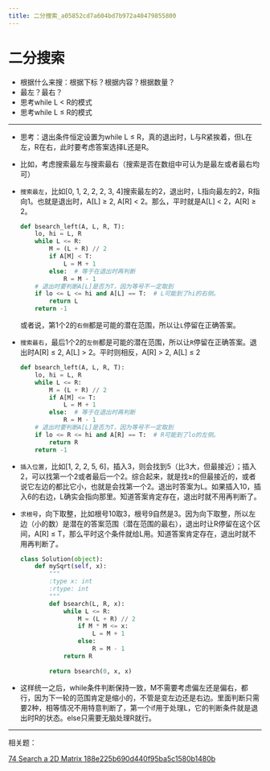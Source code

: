```yaml
---
title: 二分搜索_a05852cd7a604bd7b972a40479855800
---
```


# 二分搜索

- 根据什么来搜：根据下标？根据内容？根据数量？
- 最左？最右？
- 思考while L < R的模式
- 思考while L ≤ R的模式

---

- 思考：退出条件恒定设置为while L ≤ R，真的退出时，L与R紧挨着，但L在左，R在右，此时要考虑答案选择L还是R。
- 比如，考虑搜索最左与搜索最右（搜索是否在数组中可认为是最左或者最右均可）
- `搜索最左`，比如[0, 1, 2, 2, 2, 3, 4]搜索最左的2，退出时，L指向最左的2，R指向1。也就是退出时，A[L] ≥ 2, A[R] < 2。那么，平时就是A[L] < 2，A[R] ≥ 2。
    
    ```python
    def bsearch_left(A, L, R, T):
    	lo, hi = L, R
    	while L <= R:
    		M = (L + R) // 2
    		if A[M] < T:
    			L = M + 1
    		else:  # 等于在退出时再判断
    			R = M - 1
    	# 退出时要判断A[L]是否为T，因为等号不一定取到
    	if lo <= L <= hi and A[L] == T:  # L可能到了hi的右侧。
    		return L
    	return -1
    ```
    
    或者说，第1个2的`右侧`都是可能的潜在范围，所以让`L`停留在正确答案。
    
- `搜索最右`，最后1个2的`左侧`都是可能的潜在范围，所以让`R`停留在正确答案。退出时A[R] ≤ 2, A[L] > 2。平时则相反，A[R] > 2, A[L] ≤ 2
    
    ```python
    def bsearch_left(A, L, R, T):
    	lo, hi = L, R
    	while L <= R:
    		M = (L + R) // 2
    		if A[M] <= T:
    			L = M + 1
    		else:  # 等于在退出时再判断
    			R = M - 1
    	# 退出时要判断A[L]是否为T，因为等号不一定取到
    	if lo <= R <= hi and A[R] == T:  # R可能到了lo的左侧。
    		return R
    	return -1
    ```
    
- `插入位置`，比如[1, 2, 2, 5, 6]，插入3，则会找到5（比3大，但最接近）；插入2，可以找第一个2或者最后一个2。综合起来，就是找≥的但最接近的，或者说它左边的都比它小，也就是会找第一个2。退出时答案为L。如果插入10，插入6的右边，L确实会指向那里。知道答案肯定存在，退出时就不用再判断了。
- `求根号`，向下取整，比如根号10取3，根号9自然是3。因为向下取整，所以左边（小的数）是潜在的答案范围（潜在范围的最右），退出时让R停留在这个区间，A[R] ≤ T，那么平时这个条件就给L用。知道答案肯定存在，退出时就不用再判断了。
    
    ```python
    class Solution(object):
        def mySqrt(self, x):
            """
            :type x: int
            :rtype: int
            """
            def bsearch(L, R, x):
                while L <= R:
                    M = (L + R) // 2
                    if M * M <= x:
                        L = M + 1
                    else:
                        R = M - 1
                return R
            
            return bsearch(0, x, x)
    ```
    
- 这样统一之后，while条件判断保持一致，M不需要考虑偏左还是偏右，都行，因为下一轮的范围肯定是缩小的，不管是变左边还是右边。里面判断只需要2种，相等情况不用特意判断了，第一个if用于处理L，它的判断条件就是退出时R的状态。else只需要无脑处理R就行。

---

相关题：

[74 Search a 2D Matrix 188e225b690d440f95ba5c1580b1480b](../题目列表/74%20Search%20a%202D%20Matrix%20188e225b690d440f95ba5c1580b1480b.md)